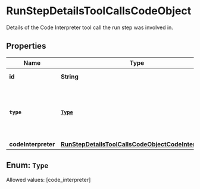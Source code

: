 

# RunStepDetailsToolCallsCodeObject

Details of the Code Interpreter tool call the run step was involved in.

## Properties

Name | Type | Description | Notes
------------ | ------------- | ------------- | -------------
**id** | **String** | The ID of the tool call. | 
**`type`** | [**`Type`**](#`Type`) | The type of tool call. This is always going to be &#x60;code_interpreter&#x60; for this type of tool call. | 
**codeInterpreter** | [**RunStepDetailsToolCallsCodeObjectCodeInterpreter**](RunStepDetailsToolCallsCodeObjectCodeInterpreter.md) |  | 


## Enum: `Type`
Allowed values: [code_interpreter]




